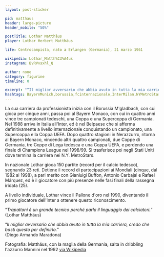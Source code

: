 ```yaml
---
layout: post-sticker

pid: matthaus
header: large-picture
header_mobile: "50%"

postTitle: Lothar Matthäus
player: Lothar Herbert Matthäus

life: Centrocampista, nato a Erlangen (Germania), 21 marzo 1961

wikipedia: Lothar_Matth%C3%A4us
instagram: BvRVvsxhl_Q

author: none
category: figurine
timeline: 0

excerpt: "“Il miglior avversario che abbia avuto in tutta la mia carriera, credo che basti questo per definirlo.” (Diego Armando Maradona)"
hashtags: BayernMunich,borussia,fcinternazionale,InterMilan,NYMetroStars
---
```

La sua carriera da professionista inizia con il Borussia M'gladbach, con cui gioca per cinque anni, passa poi al Bayern Monaco, con cui in quattro anni vince tre campionati tedeschi, una Coppa e una Supercoppa di Germania.  
Nel 1988 arriva in Italia all'Inter, ed è nel Belpaese che si afferma definitivamente a livello internazionale conquistando un campionato, una Supercoppa e la Coppa UEFA. Dopo quattro stagioni in Nerazzurro, ritorna al Bayern Monaco, vincendo altri quattro campionati, due Coppe di Germania, tre Coppe di Lega tedesca e una Coppa UEFA, e perdendo una finale di Champions League nel 1998/99. Si trasferisce poi negli Stati Uniti dove termina la carriera nei N.Y. MetroStars.  

In nazionale Lothar gioca 150 partite (record per il calcio tedesco), segnando 23 reti. Detiene il record di partecipazioni ai Mondiali (cinque, dal 1982 al 1998), a pari merito con Gianluigi Buffon, Antonio Carbajal e Rafael Márquez, ed è il giocatore con più presenze nelle fasi finali della rassegna iridata (25).

A livello individuale, Lothar vince il Pallone d'oro nel 1990, diventando il primo giocatore dell'Inter a ottenere questo riconoscimento.

“_Trapattoni è un grande tecnico perché parla il linguaggio dei calciatori._”  
(Lothar Matthäus)

“_Il miglior avversario che abbia avuto in tutta la mia carriera, credo che basti questo per definirlo._”  
(Diego Armando Maradona)


<div class="post-disclaimer">Fotografia: Matthäus, con la maglia della Germania, salta in dribbling l'azzurro Mannini nel 1992 <a href="https://it.wikipedia.org/wiki/Lothar_Matth%C3%A4us#/media/File:Italia-Germania,_Torino,_25_marzo_1992,_Matth%C3%A4us%2BMannini.jpg">via Wikipedia</a>
</div>
